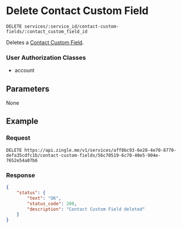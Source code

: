 # Delete Contact Custom Field 

    DELETE services/:service_id/contact-custom-fields/:contact_custom_field_id
    
Deletes a [Contact Custom Field].

### User Authorization Classes 
* account

## Parameters
None

## Example
### Request

    DELETE https://api.zingle.me/v1/services/aff8bc93-6e28-4e70-8770-defa35cdfc1b/contact-custom-fields/56c70519-6c70-40e5-904e-7652e54a07b6

### Response
``` json
{
    "status": {
        "text": "OK",
        "status_code": 200,
        "description": "Contact Custom Field deleted"
    } 
}
```

[Contact Custom Field]: README.md

